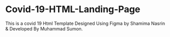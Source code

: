 # Covid-19-HTML-Landing-Page

This is a covid 19 Html Template Designed Using Figma by Shamima Nasrin &amp; Developed By Muhammad Sumon.
